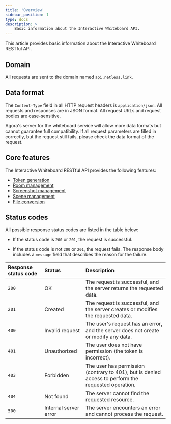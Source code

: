 ```yaml
---
title: 'Overview'
sidebar_position: 1
type: docs
description: >
    Basic information about the Interactive Whiteboard API.
---
```


This article provides basic information about the Interactive Whiteboard RESTful API.

## Domain

All requests are sent to the domain named `api.netless.link`.

## Data format

The `Content-Type` field in all HTTP request headers is `application/json`. All requests and responses are in JSON format. All request URLs and request bodies are case-sensitive.

<div class="alert note">Agora's server for the whiteboard service will allow more data formats but cannot guarantee full compatibility. If all request parameters are filled in correctly, but the request still fails, please check the data format of the request.</div>

## Core features

The Interactive Whiteboard RESTful API provides the following features:

- [Token generation](../../develop/generate-token-rest)
- [Room management](../../reference/whiteboard-api/room-management)
- [Screenshot management](../../reference/whiteboard-api/screenshots)
- [Scene management](../../reference/whiteboard-api/scene-management)
- [File conversion](../../reference/whiteboard-api/file-conversion)

## Status codes

All possible response status codes are listed in the table below:

- If the status code is `200` or `201`, the request is successful.

- If the status code is not `200` or `201`, the request fails. The response body includes a `message` field that describes the reason for the failure.

| Response status code | Status | Description |
| :-------------- | :-------------------- | :--------------------------------------------------------- |
| `200` | OK | The request is successful, and the server returns the requested data. |
| `201` | Created | The request is successful, and the server creates or modifies the requested data. |
| `400` | Invalid request | The user's request has an error, and the server does not create or modify any data. |
| `401` | Unauthorized | The user does not have permission (the token is incorrect). |
| `403` | Forbidden | The user has permission (contrary to 401), but is denied access to perform the requested operation. |
| `404` | Not found | The server cannot find the requested resource. |
| `500` | Internal server error | The server encounters an error and cannot process the request. |